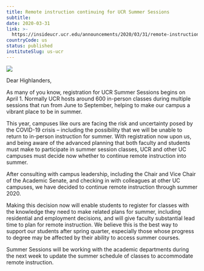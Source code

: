 ```yaml
---
title: Remote instruction continuing for UCR Summer Sessions
subtitle: 
date: 2020-03-31
link: >-
  https://insideucr.ucr.edu/announcements/2020/03/31/remote-instruction-continuing-ucr-summer-sessions
countryCode: us
status: published
instituteSlug: us-ucr
---
```

![](https://insideucr.ucr.edu/profiles/custom/ucr_news_profile/themes/custom/ucr_news/favicon.ico)

Dear Highlanders,

As many of you know, registration for UCR Summer Sessions begins on April 1. Normally UCR hosts around 600 in-person classes during multiple sessions that run from June to September, helping to make our campus a vibrant place to be in summer.

This year, campuses like ours are facing the risk and uncertainty posed by the COVID-19 crisis – including the possibility that we will be unable to return to in-person instruction for summer. With registration now upon us, and being aware of the advanced planning that both faculty and students must make to participate in summer session classes, UCR and other UC campuses must decide now whether to continue remote instruction into summer.

After consulting with campus leadership, including the Chair and Vice Chair of the Academic Senate, and checking in with colleagues at other UC campuses, we have decided to continue remote instruction through summer 2020.

Making this decision now will enable students to register for classes with the knowledge they need to make related plans for summer, including residential and employment decisions, and will give faculty substantial lead time to plan for remote instruction. We believe this is the best way to support our students after spring quarter, especially those whose progress to degree may be affected by their ability to access summer courses.

Summer Sessions will be working with the academic departments during the next week to update the summer schedule of classes to accommodate remote instruction.